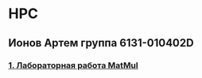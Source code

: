# HPC

## Ионов Артем группа 6131-010402D

### [1. Лабораторная работа MatMul](https://github.com/sat4h/labs/tree/0a41ff0d2a3ec2ff9645e380e44766b8f27109c3/MatMul)
